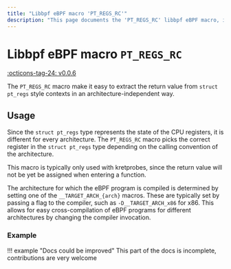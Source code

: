 ```yaml
---
title: "Libbpf eBPF macro 'PT_REGS_RC'"
description: "This page documents the 'PT_REGS_RC' libbpf eBPF macro, including its definition, usage, and examples."
---
```

# Libbpf eBPF macro `PT_REGS_RC`

[:octicons-tag-24: v0.0.6](https://github.com/libbpf/libbpf/releases/tag/v0.0.6)

The `PT_REGS_RC` macro make it easy to extract the return value from `struct pt_regs` style contexts in an architecture-independent way.

## Usage

Since the `struct pt_regs` type represents the state of the CPU registers, it is different for every architecture. The `PT_REGS_RC` macro picks the correct register in the `struct pt_regs` type depending on the calling convention of the architecture.

This macro is typically only used with kretprobes, since the return value will not be yet be assigned when entering a function.

The architecture for which the eBPF program is compiled is determined by setting one of the `__TARGET_ARCH_{arch}` macros. These are typically set by passing a flag to the compiler, such as `-D__TARGET_ARCH_x86` for x86. This allows for easy cross-compilation of eBPF programs for different architectures by changing the compiler invocation.

### Example

!!! example "Docs could be improved"
    This part of the docs is incomplete, contributions are very welcome
